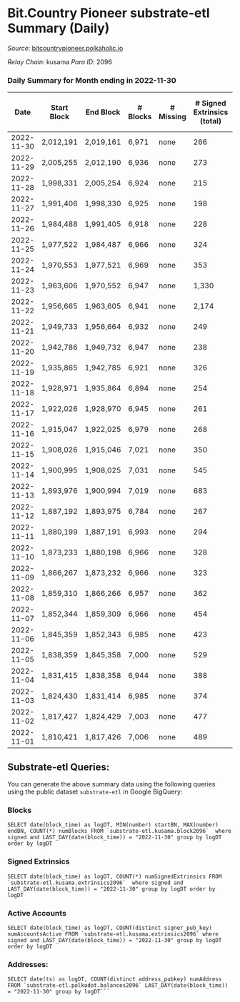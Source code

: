 # Bit.Country Pioneer substrate-etl Summary (Daily)

_Source_: [bitcountrypioneer.polkaholic.io](https://bitcountrypioneer.polkaholic.io)

*Relay Chain*: kusama
*Para ID*: 2096



### Daily Summary for Month ending in 2022-11-30


| Date | Start Block | End Block | # Blocks | # Missing | # Signed Extrinsics (total) | # Active Accounts | # Addresses with Balances | # Events | # Transfers | # XCM Transfers In | # XCM Transfers Out |
| ---- | ----------- | --------- | -------- | --------- | --------------------------- | ----------------- | ------------------------- | -------- | ----------- | ------------------ | ------------------- |
| 2022-11-30 | 2,012,191 | 2,019,161 | 6,971 | none | 266 | 127 | 23,665 | 21,740 | 5,362 ($42,473.69) |   |   |
| 2022-11-29 | 2,005,255 | 2,012,190 | 6,936 | none | 273 | 106 | 23,628 | 21,705 | 5,540 ($20,764.31) |   |   |
| 2022-11-28 | 1,998,331 | 2,005,254 | 6,924 | none | 215 | 92 | 23,611 | 20,654 | 4,937 ($42,571.53) | 1 ($0.15) | 1 ($0.022) |
| 2022-11-27 | 1,991,406 | 1,998,330 | 6,925 | none | 198 | 104 | 23,604 | 20,302 | 4,742 ($7,791.47) |   |   |
| 2022-11-26 | 1,984,488 | 1,991,405 | 6,918 | none | 228 | 111 |  | 20,619 | 4,852 ($23,071.21) |   |   |
| 2022-11-25 | 1,977,522 | 1,984,487 | 6,966 | none | 324 | 140 | 23,587 | 22,028 | 5,439 ($23,232.38) | 3 ($0.95) | 2 ($0.32) |
| 2022-11-24 | 1,970,553 | 1,977,521 | 6,969 | none | 353 | 172 |  | 23,296 | 6,442 ($14,345.70) |   | 2 ($0.19) |
| 2022-11-23 | 1,963,606 | 1,970,552 | 6,947 | none | 1,330 | 1,081 |  | 31,590 | 7,510 ($373,772) |   |   |
| 2022-11-22 | 1,956,665 | 1,963,605 | 6,941 | none | 2,174 | 1,189 |  | 38,069 | 7,580 ($94,055.82) | 1 ($0.12) |   |
| 2022-11-21 | 1,949,733 | 1,956,664 | 6,932 | none | 249 | 106 |  | 21,617 | 5,466 ($19,668.44) |   |   |
| 2022-11-20 | 1,942,786 | 1,949,732 | 6,947 | none | 238 | 115 |  | 21,192 | 5,231 ($8,177.50) |   |   |
| 2022-11-19 | 1,935,865 | 1,942,785 | 6,921 | none | 326 | 135 |  | 21,570 | 5,125 ($28,713.60) | 1 ($0.28) | 1 ($0.053) |
| 2022-11-18 | 1,928,971 | 1,935,864 | 6,894 | none | 254 | 128 |  | 21,124 | 4,928 ($6,831.61) |   | 1 ($0.047) |
| 2022-11-17 | 1,922,026 | 1,928,970 | 6,945 | none | 261 | 105 |  | 21,539 | 5,253 ($10,687.92) | 2 ($0.26) | 1 ($0.053) |
| 2022-11-16 | 1,915,047 | 1,922,025 | 6,979 | none | 268 | 97 |  | 22,277 | 5,799 ($12,032.82) | 1 ($0.25) |   |
| 2022-11-15 | 1,908,026 | 1,915,046 | 7,021 | none | 350 | 149 |  | 22,964 | 6,002 ($13,932.02) |   |   |
| 2022-11-14 | 1,900,995 | 1,908,025 | 7,031 | none | 545 | 181 |  | 25,272 | 6,683 ($156,208) | 1 ($0.14) |   |
| 2022-11-13 | 1,893,976 | 1,900,994 | 7,019 | none | 683 | 367 |  | 25,944 | 6,790 ($1,791,714) |   |   |
| 2022-11-12 | 1,887,192 | 1,893,975 | 6,784 | none | 267 | 116 |  | 21,504 | 5,682 ($222,533) |   |   |
| 2022-11-11 | 1,880,199 | 1,887,191 | 6,993 | none | 294 | 115 |  | 21,800 | 5,345 ($432,298) |   |   |
| 2022-11-10 | 1,873,233 | 1,880,198 | 6,966 | none | 328 | 120 |  | 22,424 | 5,723 ($10,276.32) | 1 ($0.15) | 1 ($0.15) |
| 2022-11-09 | 1,866,267 | 1,873,232 | 6,966 | none | 323 | 127 |  | 22,410 | 5,766 ($49,930.88) |   |   |
| 2022-11-08 | 1,859,310 | 1,866,266 | 6,957 | none | 362 | 160 |  | 23,189 | 5,901 ($25,157.36) | 1 ($0.16) | 1 ($0.30) |
| 2022-11-07 | 1,852,344 | 1,859,309 | 6,966 | none | 454 | 191 |  | 24,420 | 6,432 ($33,091.38) |   | 2 ($0.062) |
| 2022-11-06 | 1,845,359 | 1,852,343 | 6,985 | none | 423 | 176 |  | 23,845 | 6,420 ($10,706.82) |   |   |
| 2022-11-05 | 1,838,359 | 1,845,358 | 7,000 | none | 529 | 220 |  | 25,312 | 6,739 ($52,066.35) |   |   |
| 2022-11-04 | 1,831,415 | 1,838,358 | 6,944 | none | 388 | 138 |  | 23,403 | 6,030 ($34,557.35) | 1 ($1.67) | 2 ($1.17) |
| 2022-11-03 | 1,824,430 | 1,831,414 | 6,985 | none | 374 | 171 |  | 23,486 | 6,366 ($48,837.95) |   | 1 ($0.19) |
| 2022-11-02 | 1,817,427 | 1,824,429 | 7,003 | none | 477 | 173 |  | 25,284 | 6,816 ($35,040.95) | 2 ($1.27) | 2 ($0.54) |
| 2022-11-01 | 1,810,421 | 1,817,426 | 7,006 | none | 489 | 199 |  | 25,313 | 6,657 ($64,974.01) |   |   |

## Substrate-etl Queries:
You can generate the above summary data using the following queries using the public dataset `substrate-etl` in Google BigQuery:


### Blocks
```
SELECT date(block_time) as logDT, MIN(number) startBN, MAX(number) endBN, COUNT(*) numBlocks FROM `substrate-etl.kusama.block2096`  where signed and LAST_DAY(date(block_time)) = "2022-11-30" group by logDT order by logDT
```


### Signed Extrinsics
```
SELECT date(block_time) as logDT, COUNT(*) numSignedExtrinsics FROM `substrate-etl.kusama.extrinsics2096`  where signed and LAST_DAY(date(block_time)) = "2022-11-30" group by logDT order by logDT
```


### Active Accounts
```
SELECT date(block_time) as logDT, COUNT(distinct signer_pub_key) numAccountsActive FROM `substrate-etl.kusama.extrinsics2096` where signed and LAST_DAY(date(block_time)) = "2022-11-30" group by logDT order by logDT
```


### Addresses:
```
SELECT date(ts) as logDT, COUNT(distinct address_pubkey) numAddress FROM `substrate-etl.polkadot.balances2096` LAST_DAY(date(block_time)) = "2022-11-30" group by logDT```

